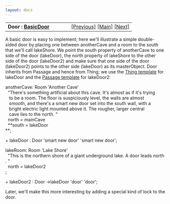 ```yaml
---
layout: docs
---
```

<table width="100%" data-border="0" data-cellspacing="0"
data-cellpadding="3" data-bgcolor="#C0C0C0">
<colgroup>
<col style="width: 50%" />
<col style="width: 50%" />
</colgroup>
<tbody>
<tr>
<td style="text-align: left;"><strong>Door : <a
href="basicdoor.html">BasicDoor</a><br />
</strong></td>
<td style="text-align: right;"><a
href="roomautoconnector.html">[Previous]</a> <a
href="generalintroduction.html">[Main]</a> <a
href="basicdoor.html">[Next]</a></td>
</tr>
</tbody>
</table>

  
A basic door is easy to implement; here we'll illustrate a simple
double-sided door by placing one between anotherCave and a room to the
south that we'll call lakeShore. We point the south property of
anotherCave to one side of the door (lakeDoor), the north property of
lakeShore to the other side of the door (lakeDoor2) and make sure that
one side of the door (lakeDoor2) points to the other side (lakeDoor) as
its masterObject. Door inherits from Passage and hence from Thing; we
use the [Thing template](thingtemplate.html) for lakeDoor and the
[Passage template](passagetemplate.html) for lakeDoor2:  
  
anotherCave: Room 'Another Cave'  
  "There's something artificial about this cave. It's almost as if it's trying  
   to be a room. The floor is suspiciously level, the walls are almost  
   smooth, and there's a smart new door set into the south wall, with a  
   bright electric light mounted above it. The rougher, larger central  
   cave lies to the north. "  
  north = mainCave  
  **south = lakeDoor  
**;  
  
+ lakeDoor : Door 'smart new door' 'smart new door';  
  
lakeRoom: Room 'Lake Shore'  
  "This is the northern shore of a giant underground lake. A door leads north. "  
  north = lakeDoor2  
;  
  
+ lakeDoor2 : Door -\>lakeDoor 'door' 'door';  
  
Later, we'll make this more interesting by adding a special kind of lock
to the door.  
